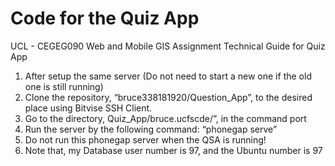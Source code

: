 # Code for the Quiz App
UCL - CEGEG090
Web and Mobile GIS
Assignment
Technical Guide for Quiz App

1.	After setup the same server (Do not need to start a new one if the old one is still running)
2.	Clone the repository, “bruce338181920/Question_App”, to the desired place using Bitvise SSH Client.
3.	Go to the directory, Quiz_App/bruce.ucfscde/”, in the command port 
4.	Run the server by the following command: “phonegap serve”
5.	Do not run this phonegap server when the QSA is running!
6.	Note that, my Database user number is 97, and the Ubuntu number is 97
